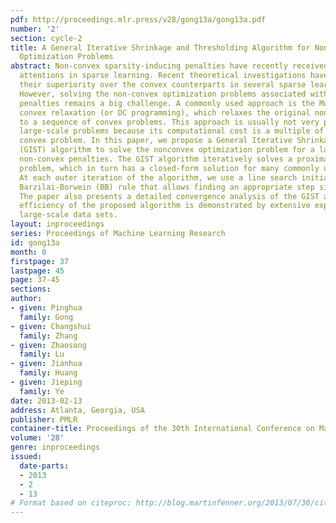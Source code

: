 ```yaml
---
pdf: http://proceedings.mlr.press/v28/gong13a/gong13a.pdf
number: '2'
section: cycle-2
title: A General Iterative Shrinkage and Thresholding Algorithm for Non-convex Regularized
  Optimization Problems
abstract: Non-convex sparsity-inducing penalties have recently received considerable
  attentions in sparse learning. Recent theoretical investigations have demonstrated
  their superiority over the convex counterparts in several sparse learning settings.
  However, solving the non-convex optimization problems associated with non-convex
  penalties remains a big challenge. A commonly used approach is the Multi-Stage (MS)
  convex relaxation (or DC programming), which relaxes the original non-convex problem
  to a sequence of convex problems. This approach is usually not very practical for
  large-scale problems because its computational cost is a multiple of solving a single
  convex problem. In this paper, we propose a General Iterative Shrinkage and Thresholding
  (GIST) algorithm to solve the nonconvex optimization problem for a large class of
  non-convex penalties. The GIST algorithm iteratively solves a proximal operator
  problem, which in turn has a closed-form solution for many commonly used penalties.
  At each outer iteration of the algorithm, we use a line search initialized by the
  Barzilai-Borwein (BB) rule that allows finding an appropriate step size quickly.
  The paper also presents a detailed convergence analysis of the GIST algorithm. The
  efficiency of the proposed algorithm is demonstrated by extensive experiments on
  large-scale data sets.
layout: inproceedings
series: Proceedings of Machine Learning Research
id: gong13a
month: 0
firstpage: 37
lastpage: 45
page: 37-45
sections: 
author:
- given: Pinghua
  family: Gong
- given: Changshui
  family: Zhang
- given: Zhaosong
  family: Lu
- given: Jianhua
  family: Huang
- given: Jieping
  family: Ye
date: 2013-02-13
address: Atlanta, Georgia, USA
publisher: PMLR
container-title: Proceedings of the 30th International Conference on Machine Learning
volume: '28'
genre: inproceedings
issued:
  date-parts:
  - 2013
  - 2
  - 13
# Format based on citeproc: http://blog.martinfenner.org/2013/07/30/citeproc-yaml-for-bibliographies/
---
```

